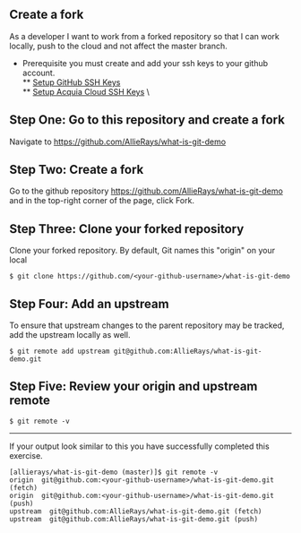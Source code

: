## Create a fork 

As a developer I want to work from a forked repository so that I can work locally, push to the cloud and not affect the master branch. 
* Prerequisite you must create and add your ssh keys to your github account. \
** [Setup GitHub SSH Keys](https://help.github.com/articles/adding-a-new-ssh-key-to-your-github-account/) \
** [Setup Acquia Cloud SSH Keys](https://docs.acquia.com/acquia-cloud/ssh/generate) \

## Step One: Go to this repository and create a fork 
Navigate to https://github.com/AllieRays/what-is-git-demo

## Step Two: Create a fork 
Go to the  github repository https://github.com/AllieRays/what-is-git-demo \
and in the top-right corner of the page, click Fork.

## Step Three: Clone your forked repository
Clone your forked repository. By default, Git names this "origin" on your local 
```
$ git clone https://github.com/<your-github-username>/what-is-git-demo
```

## Step Four: Add an upstream 
To ensure that upstream changes to the parent repository may be tracked, add the upstream locally as well.
```
$ git remote add upstream git@github.com:AllieRays/what-is-git-demo.git
```

## Step Five: Review your origin and upstream remote 
```
$ git remote -v
```

--- 
If your output look similar to this you have successfully completed this exercise. 
```
[allierays/what-is-git-demo (master)]$ git remote -v
origin	git@github.com:<your-github-username>/what-is-git-demo.git (fetch)
origin	git@github.com:<your-github-username>/what-is-git-demo.git (push)
upstream  git@github.com:AllieRays/what-is-git-demo.git (fetch)
upstream  git@github.com:AllieRays/what-is-git-demo.git (push)
```
